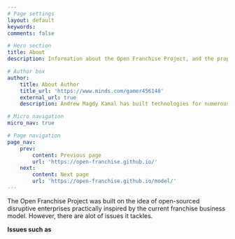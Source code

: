 ```yaml
---
# Page settings
layout: default
keywords:
comments: false

# Hero section
title: About
description: Information about the Open Franchise Project, and the proposals regarding structures, purpose and reasoning.

# Author box
author:
    title: About Author
    title_url: 'https://www.minds.com/gamer456148'
    external_url: true
    description: Andrew Magdy Kamal has built technologies for numerous startups. He currently does research in Computational Genomics, Distributed Systems, and Quantum Computing. He is a Copt, and likes to play a variety of sports or build things in his free time.

# Micro navigation
micro_nav: true

# Page navigation
page_nav:
    prev:
        content: Previous page
        url: 'https://open-franchise.github.io/'
    next:
        content: Next page
        url: 'https://open-franchise.github.io/model/'
---
```


The Open Franchise Project was built on the idea of open-sourced disruptive enterprises practically inspired by the current franchise business model. However, there are alot of issues it tackles. 

**Issues such as**
